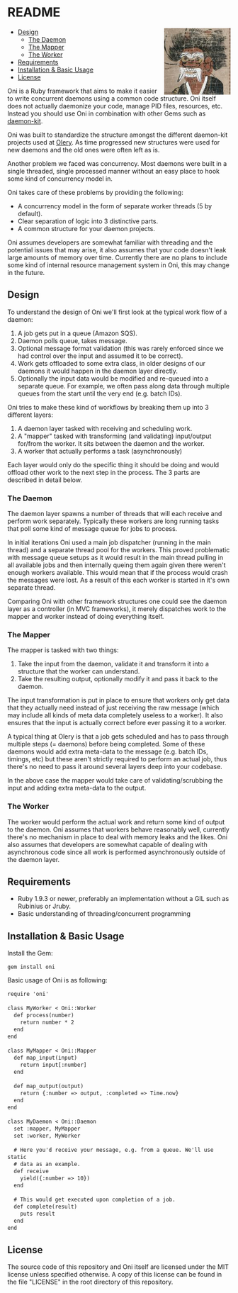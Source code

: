 # README

<a href="https://en.wikipedia.org/wiki/File:Oni_in_pilgrim%27s_clothing.jpg">
  <img src="oni.jpg" alt="Oni" align="right">
</a>

* [Design](#design)
  * [The Daemon](#the-daemon)
  * [The Mapper](#the-mapper)
  * [The Worker](#the-worker)
* [Requirements](#requirements)
* [Installation & Basic Usage](#installation--basic-usage)
* [License](#license)

Oni is a Ruby framework that aims to make it easier to write concurrent daemons
using a common code structure. Oni itself does not actually daemonize your
code, manage PID files, resources, etc. Instead you should use Oni in
combination with other Gems such as [daemon-kit][daemon-kit].

Oni was built to standardize the structure amongst the different daemon-kit
projects used at [Olery][olery]. As time progressed new structures were used
for new daemons and the old ones were often left as is.

Another problem we faced was concurrency. Most daemons were built in a
single threaded, single processed manner without an easy place to hook some
kind of concurrency model in.

Oni takes care of these problems by providing the following:

* A concurrency model in the form of separate worker threads (5 by default).
* Clear separation of logic into 3 distinctive parts.
* A common structure for your daemon projects.

Oni assumes developers are somewhat familiar with threading and the potential
issues that may arise, it also assumes that your code doesn't leak large
amounts of memory over time. Currently there are no plans to include some kind
of internal resource management system in Oni, this may change in the future.

## Design

To understand the design of Oni we'll first look at the typical work flow of a
daemon:

1. A job gets put in a queue (Amazon SQS).
2. Daemon polls queue, takes message.
3. Optional message format validation (this was rarely enforced since we had
   control over the input and assumed it to be correct).
4. Work gets offloaded to some extra class, in older designs of our daemons it
   would happen in the daemon layer directly.
5. Optionally the input data would be modified and re-queued into a separate
   queue. For example, we often pass along data through multiple queues from
   the start until the very end (e.g. batch IDs).

Oni tries to make these kind of workflows by breaking them up into 3 different
layers:

1. A daemon layer tasked with receiving and scheduling work.
2. A "mapper" tasked with transforming (and validating) input/output for/from
   the worker. It sits between the daemon and the worker.
3. A worker that actually performs a task (asynchronously)

Each layer would only do the specific thing it should be doing and would
offload other work to the next step in the process. The 3 parts are described
in detail below.

### The Daemon

The daemon layer spawns a number of threads that will each receive and perform
work separately. Typically these workers are long running tasks that poll some
kind of message queue for jobs to process.

In initial iterations Oni used a main job dispatcher (running in the main
thread) and a separate thread pool for the workers. This proved problematic
with message queue setups as it would result in the main thread pulling in all
available jobs and then internally queing them again given there weren't enough
workers available. This would mean that if the process would crash the messages
were lost. As a result of this each worker is started in it's own separate
thread.

Comparing Oni with other framework structures one could see the daemon layer as
a controller (in MVC frameworks), it merely dispatches work to the mapper and
worker instead of doing everything itself.

### The Mapper

The mapper is tasked with two things:

1. Take the input from the daemon, validate it and transform it into a
   structure that the worker can understand.
2. Take the resulting output, optionally modify it and pass it back to the
   daemon.

The input transformation is put in place to ensure that workers only get data
that they actually need instead of just receiving the raw message (which may
include all kinds of meta data completely useless to a worker). It also ensures
that the input is actually correct before ever passing it to a worker.

A typical thing at Olery is that a job gets scheduled and has to pass through
multiple steps (= daemons) before being completed. Some of these daemons would
add extra meta-data to the message (e.g. batch IDs, timings, etc) but these
aren't strictly required to perform an actual job, thus there's no need to pass
it around several layers deep into your codebase.

In the above case the mapper would take care of validating/scrubbing the input
and adding extra meta-data to the output.

### The Worker

The worker would perform the actual work and return some kind of output to the
daemon. Oni assumes that workers behave reasonably well, currently there's no
mechanism in place to deal with memory leaks and the likes. Oni also assumes
that developers are somewhat capable of dealing with asynchronous code since
all work is performed asynchronously outside of the daemon layer.

## Requirements

* Ruby 1.9.3 or newer, preferably an implementation without a GIL such as
  Rubinius or Jruby.
* Basic understanding of threading/concurrent programming

## Installation & Basic Usage

Install the Gem:

    gem install oni

Basic usage of Oni is as following:

    require 'oni'

    class MyWorker < Oni::Worker
      def process(number)
        return number * 2
      end
    end

    class MyMapper < Oni::Mapper
      def map_input(input)
        return input[:number]
      end

      def map_output(output)
        return {:number => output, :completed => Time.now}
      end
    end

    class MyDaemon < Oni::Daemon
      set :mapper, MyMapper
      set :worker, MyWorker

      # Here you'd receive your message, e.g. from a queue. We'll use static
      # data as an example.
      def receive
        yield({:number => 10})
      end

      # This would get executed upon completion of a job.
      def complete(result)
        puts result
      end
    end

## License

The source code of this repository and Oni itself are licensed under the MIT
license unless specified otherwise. A copy of this license can be found in the
file "LICENSE" in the root directory of this repository.

[olery]: http://www.olery.com/
[daemon-kit]: https://github.com/kennethkalmer/daemon-kit
